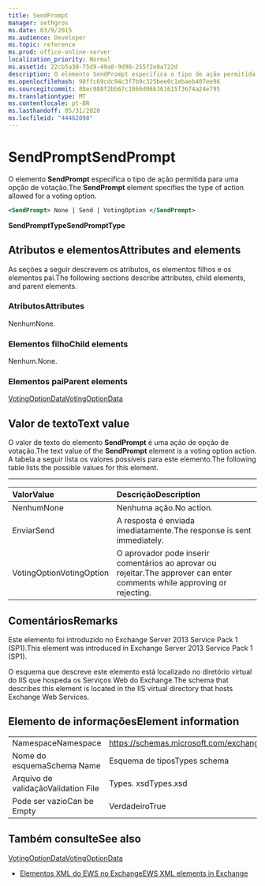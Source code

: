 ```yaml
---
title: SendPrompt
manager: sethgros
ms.date: 03/9/2015
ms.audience: Developer
ms.topic: reference
ms.prod: office-online-server
localization_priority: Normal
ms.assetid: 22cb5a30-75d9-49a8-9d98-255f2e8a722d
description: O elemento SendPrompt especifica o tipo de ação permitida para uma opção de votação.
ms.openlocfilehash: 98ffc69cdc94c3f7b9c325bee0c1ebaeb407ee96
ms.sourcegitcommit: 88ec988f2bb67c1866d06b361615f3674a24e795
ms.translationtype: MT
ms.contentlocale: pt-BR
ms.lasthandoff: 05/31/2020
ms.locfileid: "44462098"
---
```

# <a name="sendprompt"></a><span data-ttu-id="ab8de-103">SendPrompt</span><span class="sxs-lookup"><span data-stu-id="ab8de-103">SendPrompt</span></span>

<span data-ttu-id="ab8de-104">O elemento **SendPrompt** especifica o tipo de ação permitida para uma opção de votação.</span><span class="sxs-lookup"><span data-stu-id="ab8de-104">The **SendPrompt** element specifies the type of action allowed for a voting option.</span></span> 
  
```XML
<SendPrompt> None | Send | VotingOption </SendPrompt>
```

 <span data-ttu-id="ab8de-105">**SendPromptType**</span><span class="sxs-lookup"><span data-stu-id="ab8de-105">**SendPromptType**</span></span>
## <a name="attributes-and-elements"></a><span data-ttu-id="ab8de-106">Atributos e elementos</span><span class="sxs-lookup"><span data-stu-id="ab8de-106">Attributes and elements</span></span>

<span data-ttu-id="ab8de-107">As seções a seguir descrevem os atributos, os elementos filhos e os elementos pai.</span><span class="sxs-lookup"><span data-stu-id="ab8de-107">The following sections describe attributes, child elements, and parent elements.</span></span>
  
### <a name="attributes"></a><span data-ttu-id="ab8de-108">Atributos</span><span class="sxs-lookup"><span data-stu-id="ab8de-108">Attributes</span></span>

<span data-ttu-id="ab8de-109">Nenhum</span><span class="sxs-lookup"><span data-stu-id="ab8de-109">None.</span></span>
  
### <a name="child-elements"></a><span data-ttu-id="ab8de-110">Elementos filho</span><span class="sxs-lookup"><span data-stu-id="ab8de-110">Child elements</span></span>

<span data-ttu-id="ab8de-111">Nenhum.</span><span class="sxs-lookup"><span data-stu-id="ab8de-111">None.</span></span>
  
### <a name="parent-elements"></a><span data-ttu-id="ab8de-112">Elementos pai</span><span class="sxs-lookup"><span data-stu-id="ab8de-112">Parent elements</span></span>

[<span data-ttu-id="ab8de-113">VotingOptionData</span><span class="sxs-lookup"><span data-stu-id="ab8de-113">VotingOptionData</span></span>](votingoptiondata.md)
  
## <a name="text-value"></a><span data-ttu-id="ab8de-114">Valor de texto</span><span class="sxs-lookup"><span data-stu-id="ab8de-114">Text value</span></span>

<span data-ttu-id="ab8de-115">O valor de texto do elemento **SendPrompt** é uma ação de opção de votação.</span><span class="sxs-lookup"><span data-stu-id="ab8de-115">The text value of the **SendPrompt** element is a voting option action.</span></span> <span data-ttu-id="ab8de-116">A tabela a seguir lista os valores possíveis para este elemento.</span><span class="sxs-lookup"><span data-stu-id="ab8de-116">The following table lists the possible values for this element.</span></span> 
  
****

|<span data-ttu-id="ab8de-117">**Valor**</span><span class="sxs-lookup"><span data-stu-id="ab8de-117">**Value**</span></span>|<span data-ttu-id="ab8de-118">**Descrição**</span><span class="sxs-lookup"><span data-stu-id="ab8de-118">**Description**</span></span>|
|:-----|:-----|
|<span data-ttu-id="ab8de-119">Nenhum</span><span class="sxs-lookup"><span data-stu-id="ab8de-119">None</span></span>  <br/> |<span data-ttu-id="ab8de-120">Nenhuma ação.</span><span class="sxs-lookup"><span data-stu-id="ab8de-120">No action.</span></span>  <br/> |
|<span data-ttu-id="ab8de-121">Enviar</span><span class="sxs-lookup"><span data-stu-id="ab8de-121">Send</span></span>  <br/> |<span data-ttu-id="ab8de-122">A resposta é enviada imediatamente.</span><span class="sxs-lookup"><span data-stu-id="ab8de-122">The response is sent immediately.</span></span>  <br/> |
|<span data-ttu-id="ab8de-123">VotingOption</span><span class="sxs-lookup"><span data-stu-id="ab8de-123">VotingOption</span></span>  <br/> |<span data-ttu-id="ab8de-124">O aprovador pode inserir comentários ao aprovar ou rejeitar.</span><span class="sxs-lookup"><span data-stu-id="ab8de-124">The approver can enter comments while approving or rejecting.</span></span>  <br/> |
   
## <a name="remarks"></a><span data-ttu-id="ab8de-125">Comentários</span><span class="sxs-lookup"><span data-stu-id="ab8de-125">Remarks</span></span>

<span data-ttu-id="ab8de-126">Este elemento foi introduzido no Exchange Server 2013 Service Pack 1 (SP1).</span><span class="sxs-lookup"><span data-stu-id="ab8de-126">This element was introduced in Exchange Server 2013 Service Pack 1 (SP1).</span></span>
  
<span data-ttu-id="ab8de-127">O esquema que descreve este elemento está localizado no diretório virtual do IIS que hospeda os Serviços Web do Exchange.</span><span class="sxs-lookup"><span data-stu-id="ab8de-127">The schema that describes this element is located in the IIS virtual directory that hosts Exchange Web Services.</span></span>
  
## <a name="element-information"></a><span data-ttu-id="ab8de-128">Elemento de informações</span><span class="sxs-lookup"><span data-stu-id="ab8de-128">Element information</span></span>

|||
|:-----|:-----|
|<span data-ttu-id="ab8de-129">Namespace</span><span class="sxs-lookup"><span data-stu-id="ab8de-129">Namespace</span></span>  <br/> |https://schemas.microsoft.com/exchange/services/2006/types  <br/> |
|<span data-ttu-id="ab8de-130">Nome do esquema</span><span class="sxs-lookup"><span data-stu-id="ab8de-130">Schema Name</span></span>  <br/> |<span data-ttu-id="ab8de-131">Esquema de tipos</span><span class="sxs-lookup"><span data-stu-id="ab8de-131">Types schema</span></span>  <br/> |
|<span data-ttu-id="ab8de-132">Arquivo de validação</span><span class="sxs-lookup"><span data-stu-id="ab8de-132">Validation File</span></span>  <br/> |<span data-ttu-id="ab8de-133">Types. xsd</span><span class="sxs-lookup"><span data-stu-id="ab8de-133">Types.xsd</span></span>  <br/> |
|<span data-ttu-id="ab8de-134">Pode ser vazio</span><span class="sxs-lookup"><span data-stu-id="ab8de-134">Can be Empty</span></span>  <br/> |<span data-ttu-id="ab8de-135">Verdadeiro</span><span class="sxs-lookup"><span data-stu-id="ab8de-135">True</span></span>  <br/> |
   
## <a name="see-also"></a><span data-ttu-id="ab8de-136">Também consulte</span><span class="sxs-lookup"><span data-stu-id="ab8de-136">See also</span></span>



[<span data-ttu-id="ab8de-137">VotingOptionData</span><span class="sxs-lookup"><span data-stu-id="ab8de-137">VotingOptionData</span></span>](votingoptiondata.md)


- [<span data-ttu-id="ab8de-138">Elementos XML do EWS no Exchange</span><span class="sxs-lookup"><span data-stu-id="ab8de-138">EWS XML elements in Exchange</span></span>](ews-xml-elements-in-exchange.md)

